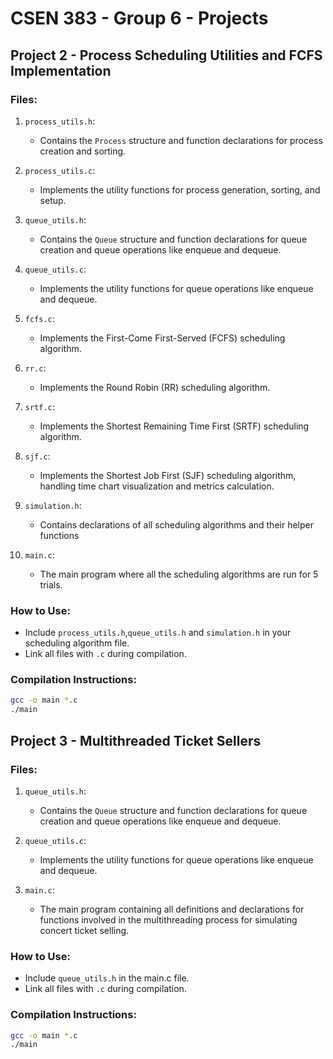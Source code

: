 # CSEN 383 - Group 6 - Projects
## Project 2 - Process Scheduling Utilities and FCFS Implementation

### Files:
1. `process_utils.h`:
   - Contains the `Process` structure and function declarations for process creation and sorting.

2. `process_utils.c`:
   - Implements the utility functions for process generation, sorting, and setup.

3. `queue_utils.h`:
   - Contains the `Queue` structure and function declarations for queue creation and queue operations like enqueue and dequeue.
  
4. `queue_utils.c`:
   - Implements the utility functions for queue operations like enqueue and dequeue.

5. `fcfs.c`:
   - Implements the First-Come First-Served (FCFS) scheduling algorithm.

6. `rr.c`:
   - Implements the Round Robin (RR) scheduling algorithm.
  
7. `srtf.c`:
   - Implements the Shortest Remaining Time First (SRTF) scheduling algorithm.
     
8. `sjf.c`:
   - Implements the Shortest Job First (SJF) scheduling algorithm, handling time chart visualization and metrics calculation.

9. `simulation.h`:
    - Contains declarations of all scheduling algorithms and their helper functions
  
10. `main.c`:
    - The main program where all the scheduling algorithms are run for 5 trials.

### How to Use:
- Include `process_utils.h`,`queue_utils.h` and `simulation.h` in your scheduling algorithm file.
- Link all files with `.c` during compilation.

### Compilation Instructions:
  ```bash
  gcc -o main *.c
  ./main
  ```


## Project 3 - Multithreaded Ticket Sellers

### Files:
1. `queue_utils.h`:
   - Contains the `Queue` structure and function declarations for queue creation and queue operations like enqueue and dequeue.
  
2. `queue_utils.c`:
   - Implements the utility functions for queue operations like enqueue and dequeue.
  
3. `main.c`:
    - The main program containing all definitions and declarations for functions involved in the multithreading process for simulating concert ticket selling.

### How to Use:
- Include `queue_utils.h` in the main.c file.
- Link all files with `.c` during compilation.

### Compilation Instructions:
  ```bash
  gcc -o main *.c
  ./main
  ```
